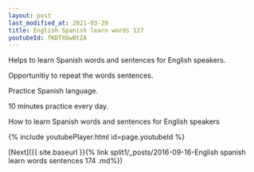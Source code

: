 ```yaml
---
layout: post
last_modified_at: 2021-03-29
title: English Spanish learn words 127 
youtubeId: fKDTXGwBtZA
---
```

 
 
Helps to learn Spanish words and sentences for English speakers.

Opportunitiy to repeat the words sentences. 

Practice Spanish language. 
 
10 minutes practice every day. 
 
How to learn Spanish words and sentences for English speakers 
 
{% include youtubePlayer.html id=page.youtubeId %}
 
 
[Next]({{ site.baseurl }}{% link  split1/_posts/2016-09-16-English spanish learn words sentences 174 .md%})
 
